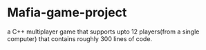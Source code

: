 # Mafia-game-project
a C++ multiplayer game that supports upto 12 players(from a single computer) that contains roughly 300 lines of code.
